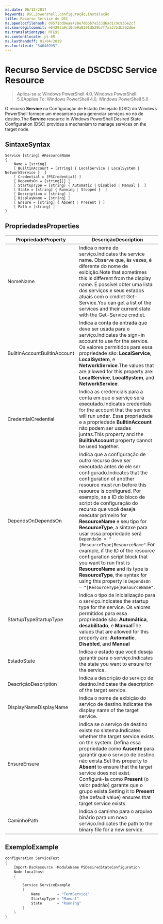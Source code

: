 ```yaml
---
ms.date: 06/12/2017
keywords: DSC,powershell,configuração,instalação
title: Recurso Service de DSC
ms.openlocfilehash: 09571bd0eaa428e7d0bb7a533d6ad1c0c936e2cf
ms.sourcegitcommit: e04292a9c10de9a8391d529b7f7aa3753b362dbe
ms.translationtype: MTE95
ms.contentlocale: pt-BR
ms.lasthandoff: 01/04/2019
ms.locfileid: "54046995"
---
```

# <a name="dsc-service-resource"></a><span data-ttu-id="70c70-103">Recurso Service de DSC</span><span class="sxs-lookup"><span data-stu-id="70c70-103">DSC Service Resource</span></span>

> <span data-ttu-id="70c70-104">Aplica-se a: Windows PowerShell 4.0, Windows PowerShell 5.0</span><span class="sxs-lookup"><span data-stu-id="70c70-104">Applies To: Windows PowerShell 4.0, Windows PowerShell 5.0</span></span>


<span data-ttu-id="70c70-105">O recurso **Service** na Configuração de Estado Desejado (DSC) do Windows PowerShell fornece um mecanismo para gerenciar serviços no nó de destino.</span><span class="sxs-lookup"><span data-stu-id="70c70-105">The **Service** resource in Windows PowerShell Desired State Configuration (DSC) provides a mechanism to manage services on the target node.</span></span>

## <a name="syntax"></a><span data-ttu-id="70c70-106">Sintaxe</span><span class="sxs-lookup"><span data-stu-id="70c70-106">Syntax</span></span>

```
Service [string] #ResourceName
{
    Name = [string]
    [ BuiltInAccount = [string] { LocalService | LocalSystem | NetworkService }  ]
    [ Credential = [PSCredential] ]
    [ DependsOn = [string[]] ]
    [ StartupType = [string] { Automatic | Disabled | Manual }  ]
    [ State = [string] { Running | Stopped }  ]
    [ Description = [string] ]
    [ DisplayName = [string] ]
    [ Ensure = [string] { Absent | Present } ]
    [ Path = [string] ]
}
```

## <a name="properties"></a><span data-ttu-id="70c70-107">Propriedades</span><span class="sxs-lookup"><span data-stu-id="70c70-107">Properties</span></span>

|  <span data-ttu-id="70c70-108">Propriedade</span><span class="sxs-lookup"><span data-stu-id="70c70-108">Property</span></span>  |  <span data-ttu-id="70c70-109">Descrição</span><span class="sxs-lookup"><span data-stu-id="70c70-109">Description</span></span>   |
|---|---|
| <span data-ttu-id="70c70-110">Nome</span><span class="sxs-lookup"><span data-stu-id="70c70-110">Name</span></span>| <span data-ttu-id="70c70-111">Indica o nome do serviço.</span><span class="sxs-lookup"><span data-stu-id="70c70-111">Indicates the service name.</span></span> <span data-ttu-id="70c70-112">Observe que, às vezes, é diferente do nome de exibição.</span><span class="sxs-lookup"><span data-stu-id="70c70-112">Note that sometimes this is different from the display name.</span></span> <span data-ttu-id="70c70-113">É possível obter uma lista dos serviços e seus estados atuais com o cmdlet Get-Service.</span><span class="sxs-lookup"><span data-stu-id="70c70-113">You can get a list of the services and their current state with the Get-Service cmdlet.</span></span>|
| <span data-ttu-id="70c70-114">BuiltInAccount</span><span class="sxs-lookup"><span data-stu-id="70c70-114">BuiltInAccount</span></span>| <span data-ttu-id="70c70-115">Indica a conta de entrada que deve ser usada para o serviço.</span><span class="sxs-lookup"><span data-stu-id="70c70-115">Indicates the sign-in account to use for the service.</span></span> <span data-ttu-id="70c70-116">Os valores permitidos para essa propriedade são: **LocalService**, **LocalSystem**, e **NetworkService**.</span><span class="sxs-lookup"><span data-stu-id="70c70-116">The values that are allowed for this property are: **LocalService**, **LocalSystem**, and **NetworkService**.</span></span>|
| <span data-ttu-id="70c70-117">Credential</span><span class="sxs-lookup"><span data-stu-id="70c70-117">Credential</span></span>| <span data-ttu-id="70c70-118">Indica as credenciais para a conta em que o serviço será executado.</span><span class="sxs-lookup"><span data-stu-id="70c70-118">Indicates credentials for the account that the service will run under.</span></span> <span data-ttu-id="70c70-119">Essa propriedade e a propriedade __BuiltinAccount__ não podem ser usadas juntas.</span><span class="sxs-lookup"><span data-stu-id="70c70-119">This property and the __BuiltinAccount__ property cannot be used together.</span></span>|
| <span data-ttu-id="70c70-120">DependsOn</span><span class="sxs-lookup"><span data-stu-id="70c70-120">DependsOn</span></span>| <span data-ttu-id="70c70-121">Indica que a configuração de outro recurso deve ser executada antes de ele ser configurado.</span><span class="sxs-lookup"><span data-stu-id="70c70-121">Indicates that the configuration of another resource must run before this resource is configured.</span></span> <span data-ttu-id="70c70-122">Por exemplo, se a ID do bloco de script de configuração do recurso que você deseja executar primeiro for __ResourceName__ e seu tipo for __ResourceType__, a sintaxe para usar essa propriedade será `DependsOn = "[ResourceType]ResourceName"`.</span><span class="sxs-lookup"><span data-stu-id="70c70-122">For example, if the ID of the resource configuration script block that you want to run first is __ResourceName__ and its type is __ResourceType__, the syntax for using this property is `DependsOn = "[ResourceType]ResourceName"`.</span></span>|
| <span data-ttu-id="70c70-123">StartupType</span><span class="sxs-lookup"><span data-stu-id="70c70-123">StartupType</span></span>| <span data-ttu-id="70c70-124">Indica o tipo de inicialização para o serviço.</span><span class="sxs-lookup"><span data-stu-id="70c70-124">Indicates the startup type for the service.</span></span> <span data-ttu-id="70c70-125">Os valores permitidos para essa propriedade são: **Automática**, **desabilitado**, e **Manual**</span><span class="sxs-lookup"><span data-stu-id="70c70-125">The values that are allowed for this property are: **Automatic**, **Disabled**, and **Manual**</span></span>|
| <span data-ttu-id="70c70-126">Estado</span><span class="sxs-lookup"><span data-stu-id="70c70-126">State</span></span>| <span data-ttu-id="70c70-127">Indica o estado que você deseja garantir para o serviço.</span><span class="sxs-lookup"><span data-stu-id="70c70-127">Indicates the state you want to ensure for the service.</span></span>|
| <span data-ttu-id="70c70-128">Descrição</span><span class="sxs-lookup"><span data-stu-id="70c70-128">Description</span></span> | <span data-ttu-id="70c70-129">Indica a descrição do serviço de destino.</span><span class="sxs-lookup"><span data-stu-id="70c70-129">Indicates the description of the target service.</span></span>|
| <span data-ttu-id="70c70-130">DisplayName</span><span class="sxs-lookup"><span data-stu-id="70c70-130">DisplayName</span></span> | <span data-ttu-id="70c70-131">Indica o nome de exibição do serviço de destino.</span><span class="sxs-lookup"><span data-stu-id="70c70-131">Indicates the display name of the target service.</span></span>|
| <span data-ttu-id="70c70-132">Ensure</span><span class="sxs-lookup"><span data-stu-id="70c70-132">Ensure</span></span> | <span data-ttu-id="70c70-133">Indica se o serviço de destino existe no sistema.</span><span class="sxs-lookup"><span data-stu-id="70c70-133">Indicates whether the target service exists on the system.</span></span> <span data-ttu-id="70c70-134">Defina essa propriedade como **Ausente** para garantir que o serviço de destino não exista.</span><span class="sxs-lookup"><span data-stu-id="70c70-134">Set this property to **Absent** to ensure that the target service does not exist.</span></span> <span data-ttu-id="70c70-135">Configurá-la como **Present** (o valor padrão) garante que o grupo exista.</span><span class="sxs-lookup"><span data-stu-id="70c70-135">Setting it to **Present** (the default value) ensures that target service exists.</span></span>|
| <span data-ttu-id="70c70-136">Caminho</span><span class="sxs-lookup"><span data-stu-id="70c70-136">Path</span></span> | <span data-ttu-id="70c70-137">Indica o caminho para o arquivo binário para um novo serviço.</span><span class="sxs-lookup"><span data-stu-id="70c70-137">Indicates the path to the binary file for a new service.</span></span>|

## <a name="example"></a><span data-ttu-id="70c70-138">Exemplo</span><span class="sxs-lookup"><span data-stu-id="70c70-138">Example</span></span>

```powershell
configuration ServiceTest
{
    Import-DscResource -ModuleName PSDesiredStateConfiguration
    Node localhost
    {

        Service ServiceExample
        {
            Name        = "TermService"
            StartupType = "Manual"
            State       = "Running"
        }
    }
}
```